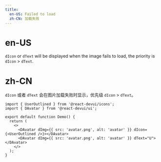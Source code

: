 ```yaml
---
title:
  en-US: Failed to load
  zh-CN: 加载失败
---
```


# en-US

`dIcon` or `dText` will be displayed when the image fails to load, the priority is `dIcon` > `dText`.

# zh-CN

`dIcon` 或者 `dText` 会在图片加载失败时显示，优先级 `dIcon` > `dText`。

```tsx
import { UserOutlined } from '@react-devui/icons';
import { DAvatar } from '@react-devui/ui';

export default function Demo() {
  return (
    <>
      <DAvatar dImg={{ src: 'avatar.png', alt: 'avatar' }} dIcon={<UserOutlined />}></DAvatar>
      <DAvatar dImg={{ src: 'avatar.png', alt: 'avatar' }} dText="U"></DAvatar>
    </>
  );
}
```
